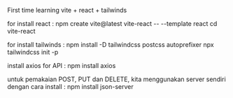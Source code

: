 First time learning vite + react + tailwinds

for install react :
npm create vite@latest vite-react -- --template react
cd vite-react

for install tailwinds :
npm install -D tailwindcss postcss autoprefixer
npx tailwindcss init -p

install axios for API :
npm install axios

untuk pemakaian POST, PUT dan DELETE,
kita menggunakan server sendiri dengan cara install :
npm install json-server
